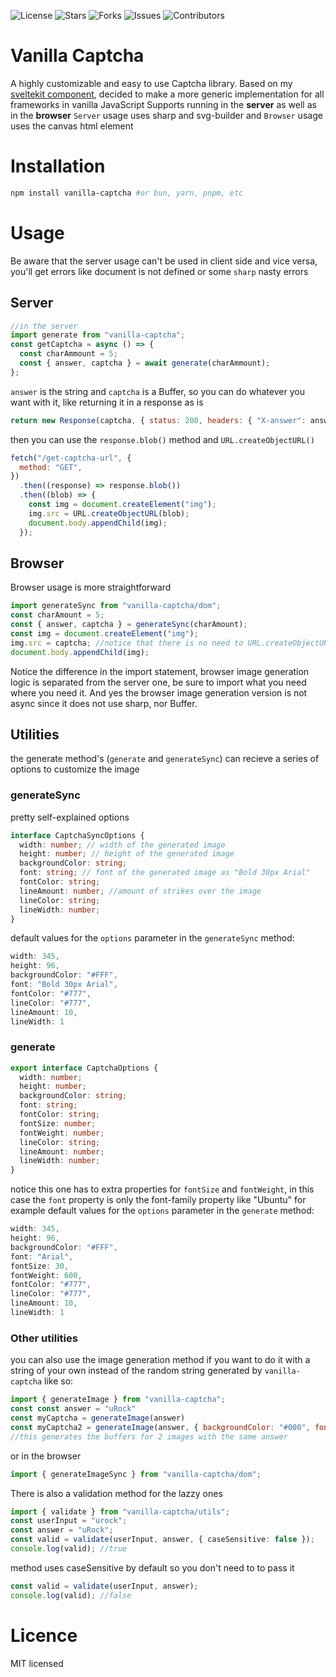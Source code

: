 ![License](https://img.shields.io/github/license/carlos-err406/vanilla-captcha) ![Stars](https://img.shields.io/github/stars/carlos-err406/vanilla-captcha) ![Forks](https://img.shields.io/github/forks/carlos-err406/vanilla-captcha) ![Issues](https://img.shields.io/github/issues/carlos-err406/vanilla-captcha) ![Contributors](https://img.shields.io/github/contributors/carlos-err406/vanilla-captcha)

# Vanilla Captcha

A highly customizable and easy to use Captcha library. Based on my [sveltekit component](https://github.com/carlos-err406/captcha-sveltekit), decided to make a more generic implementation for all frameworks in vanilla JavaScript
Supports running in the **server** as well as in the **browser**
`Server` usage uses sharp and svg-builder and `Browser` usage uses the canvas html element

# Installation

```sh
npm install vanilla-captcha #or bun, yarn, pnpm, etc
```

# Usage

Be aware that the server usage can't be used in client side and vice versa, you'll get errors like document is not defined or some `sharp` nasty errors

## Server

```js
//in the server
import generate from "vanilla-captcha";
const getCaptcha = async () => {
  const charAmmount = 5;
  const { answer, captcha } = await generate(charAmmount);
};
```

`answer` is the string and `captcha` is a Buffer, so you can do whatever you want with it, like returning it in a response as is

```js
return new Response(captcha, { status: 200, headers: { "X-answer": answer } });
```

then you can use the `response.blob()` method and `URL.createObjectURL()`

```js
fetch("/get-captcha-url", {
  method: "GET",
})
  .then((response) => response.blob())
  .then((blob) => {
    const img = document.createElement("img");
    img.src = URL.createObjectURL(blob);
    document.body.appendChild(img);
  });
```

## Browser

Browser usage is more straightforward

```js
import generateSync from "vanilla-captcha/dom";
const charAmount = 5;
const { answer, captcha } = generateSync(charAmount);
const img = document.createElement("img");
img.src = captcha; //notice that there is no need to URL.createObjectURL(), because is the canvas.toDataURL() string
document.body.appendChild(img);
```

Notice the difference in the import statement, browser image generation logic is separated from the server one, be sure to import what you need where you need it.
And yes the browser image generation version is not async since it does not use sharp, nor Buffer.

## Utilities

the generate method's (`generate` and `generateSync`) can recieve a series of options to customize the image

### generateSync

pretty self-explained options

```ts
interface CaptchaSyncOptions {
  width: number; // width of the generated image
  height: number; // height of the generated image
  backgroundColor: string;
  font: string; // font of the generated image as "Bold 30px Arial"
  fontColor: string;
  lineAmount: number; //amount of strikes over the image
  lineColor: string;
  lineWidth: number;
}
```

default values for the `options` parameter in the `generateSync` method:

```ts
width: 345,
height: 96,
backgroundColor: "#FFF",
font: "Bold 30px Arial",
fontColor: "#777",
lineColor: "#777",
lineAmount: 10,
lineWidth: 1
```

### generate

```ts
export interface CaptchaOptions {
  width: number;
  height: number;
  backgroundColor: string;
  font: string;
  fontColor: string;
  fontSize: number;
  fontWeight: number;
  lineColor: string;
  lineAmount: number;
  lineWidth: number;
}
```

notice this one has to extra properties for `fontSize` and `fontWeight`, in this case the `font` property is only the font-family property like "Ubuntu" for example
default values for the `options` parameter in the `generate` method:

```ts
width: 345,
height: 96,
backgroundColor: "#FFF",
font: "Arial",
fontSize: 30,
fontWeight: 600,
fontColor: "#777",
lineColor: "#777",
lineAmount: 10,
lineWidth: 1
```

### Other utilities

you can also use the image generation method if you want to do it with a string of your own instead of the random string generated by `vanilla-captcha` like so:

```js
import { generateImage } from "vanilla-captcha";
const const answer = "uRock"
const myCaptcha = generateImage(answer)
const myCaptcha2 = generateImage(answer, { backgroundColor: "#000", fontColor: "#FFF" })
//this generates the buffers for 2 images with the same answer
```

or in the browser

```js
import { generateImageSync } from "vanilla-captcha/dom";
```

There is also a validation method for the lazzy ones

```ts
import { validate } from "vanilla-captcha/utils";
const userInput = "urock";
const answer = "uRock";
const valid = validate(userInput, answer, { caseSensitive: false });
console.log(valid); //true
```

method uses caseSensitive by default so you don't need to to pass it

```ts
const valid = validate(userInput, answer);
console.log(valid); //false
```

# Licence

MIT licensed
